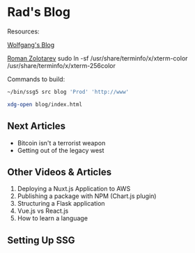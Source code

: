 # Rad's Blog	

Resources: 

[Wolfgang's Blog](notthebe.ee)

[Roman Zolotarev](https://www.romanzolotarev.com/)
sudo ln -sf /usr/share/terminfo/x/xterm-color /usr/share/terminfo/x/xterm-256color

Commands to build:

```bash
~/bin/ssg5 src blog 'Prod' 'http://www'
```

```bash
xdg-open blog/index.html	
```

## Next Articles
- Bitcoin isn't a terrorist weapon
- Getting out of the legacy west

## Other Videos & Articles
1. Deploying a Nuxt.js Application to AWS
2. Publishing a package with NPM (Chart.js plugin)
3. Structuring a Flask application
5. Vue.js vs React.js
6. How to learn a language

## Setting Up SSG

